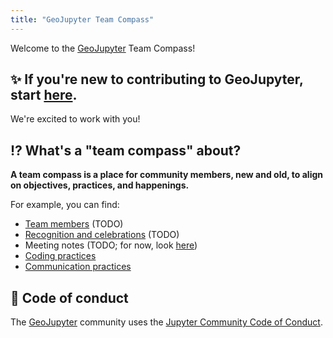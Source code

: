 ```yaml
---
title: "GeoJupyter Team Compass"
---
```


Welcome to the [GeoJupyter](https://geojupyter.org) Team Compass!


## ✨ If you're new to contributing to GeoJupyter, start [here](contributing/01-new.md).

We're excited to work with you!


## ⁉️ What's a "team compass" about?

**A team compass is a place for community members, new and old, to align on objectives,
practices, and happenings.**

For example, you can find:

* [Team members](team/index.md) (TODO)
* [Recognition and celebrations](team/recognition.md) (TODO)
* Meeting notes (TODO; for now, look
  [here](https://geojupyter.org/blog/#category=Meeting%20notes))
* [Coding practices](policies/coding.md)
* [Communication practices](policies/communication.md)


## 📑 Code of conduct

The [GeoJupyter](https://geojupyter.org) community uses the
[Jupyter Community Code of Conduct](https://github.com/jupyter/governance/blob/main/conduct/code_of_conduct.md).
